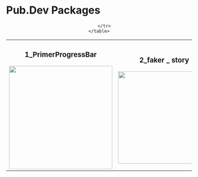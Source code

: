 # Pub.Dev Packages

<div align="center">
    <table>
        <tr>
            <!-- 1st -->
            <td align="center">
                <h3>1_PrimerProgressBar</h3>
                <img src="https://github.com/user-attachments/assets/38fd9629-afb3-471b-9521-545bdb2567cb" width="280" height="auto">
            </td>
            <!-- 2nd -->
            <td align="center">
                <h3>  2_faker _ story</h3>
                <img src="https://github.com/user-attachments/assets/7df4e643-ef6f-4820-81b1-1ffa6b54ea9e" width="250" height="auto">
            </td>
            <!-- 3rd -->
                <td align="center">
                <h3>3_Rating_Indicator</h3>
                <img src="https://github.com/user-attachments/assets/8885ff8e-5404-49d1-a527-8c177aeb59ea" width="280" height="auto">
            </td>

        </tr>
    </table>
</div>


